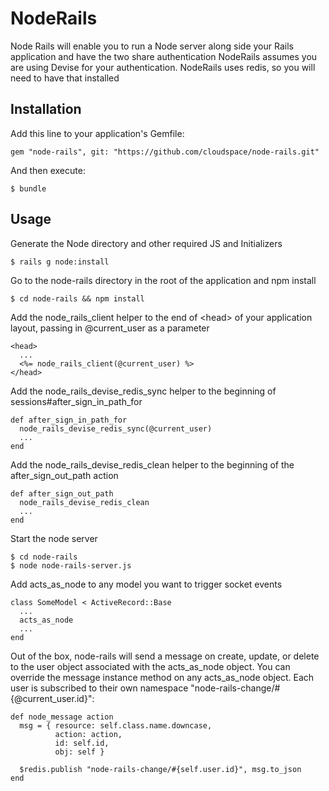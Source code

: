 # NodeRails

Node Rails will enable you to run a Node server along side your Rails application and have the two share authentication
NodeRails assumes you are using Devise for your authentication.
NodeRails uses redis, so you will need to have that installed

## Installation

Add this line to your application's Gemfile:

    gem "node-rails", git: "https://github.com/cloudspace/node-rails.git"

And then execute:

    $ bundle

## Usage

Generate the Node directory and other required JS and Initializers

    $ rails g node:install
  
Go to the node-rails directory in the root of the application and npm install

    $ cd node-rails && npm install
  
Add the node_rails_client helper to the end of &lt;head&gt; of your application layout, passing in @current_user as a parameter
      
    <head>
      ...
      <%= node_rails_client(@current_user) %>
    </head>
  
Add the node_rails_devise_redis_sync helper to the beginning of sessions#after_sign_in_path_for
  
    def after_sign_in_path_for
      node_rails_devise_redis_sync(@current_user)
      ...
    end
  
Add the node_rails_devise_redis_clean helper to the beginning of the after_sign_out_path action
    
    def after_sign_out_path
      node_rails_devise_redis_clean
      ...
    end

Start the node server

    $ cd node-rails
    $ node node-rails-server.js
  
Add acts_as_node to any model you want to trigger socket events
    
    class SomeModel < ActiveRecord::Base
      ...
      acts_as_node
      ...
    end
  
Out of the box, node-rails will send a message on create, update, or delete to the user object associated with the acts_as_node object.  You can override the message instance method on any acts_as_node object.  Each user is subscribed to their own namespace "node-rails-change/#{@current_user.id}":

    def node_message action
      msg = { resource: self.class.name.downcase,
              action: action,
              id: self.id,
              obj: self }

      $redis.publish "node-rails-change/#{self.user.id}", msg.to_json
    end